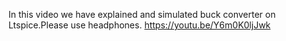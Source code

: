 In this video we have explained and simulated buck converter on Ltspice.Please use headphones.
https://youtu.be/Y6m0K0ljJwk

